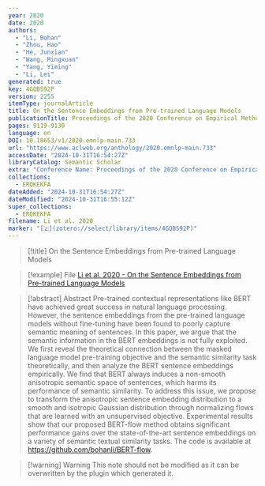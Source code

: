 ```yaml
---
year: 2020
date: 2020
authors:
  - "Li, Bohan"
  - "Zhou, Hao"
  - "He, Junxian"
  - "Wang, Mingxuan"
  - "Yang, Yiming"
  - "Li, Lei"
generated: true
key: 4GQBS92P
version: 2255
itemType: journalArticle
title: On the Sentence Embeddings from Pre-trained Language Models
publicationTitle: Proceedings of the 2020 Conference on Empirical Methods in Natural Language Processing (EMNLP)
pages: 9119-9130
language: en
DOI: 10.18653/v1/2020.emnlp-main.733
url: "https://www.aclweb.org/anthology/2020.emnlp-main.733"
accessDate: "2024-10-31T16:54:27Z"
libraryCatalog: Semantic Scholar
extra: "Conference Name: Proceedings of the 2020 Conference on Empirical Methods in Natural Language Processing (EMNLP) Place: Online Publisher: Association for Computational Linguistics"
collections:
  - ERQKEKFA
dateAdded: "2024-10-31T16:54:27Z"
dateModified: "2024-10-31T16:55:12Z"
super_collections:
  - ERQKEKFA
filename: Li et al. 2020
marker: "[🇿](zotero://select/library/items/4GQBS92P)"
---
```


> [!title] On the Sentence Embeddings from Pre-trained Language Models

> [!example] File
> [Li et al. 2020 - On the Sentence Embeddings from Pre-trained Language Models](/Papers/PDFs/Li%20et%20al.%202020%20-%20On%20the%20Sentence%20Embeddings%20from%20Pre-trained%20Language%20Models.pdf)

> [!abstract] Abstract
> Pre-trained contextual representations like BERT have achieved great success in natural language processing. However, the sentence embeddings from the pre-trained language models without fine-tuning have been found to poorly capture semantic meaning of sentences. In this paper, we argue that the semantic information in the BERT embeddings is not fully exploited. We first reveal the theoretical connection between the masked language model pre-training objective and the semantic similarity task theoretically, and then analyze the BERT sentence embeddings empirically. We find that BERT always induces a non-smooth anisotropic semantic space of sentences, which harms its performance of semantic similarity. To address this issue, we propose to transform the anisotropic sentence embedding distribution to a smooth and isotropic Gaussian distribution through normalizing flows that are learned with an unsupervised objective. Experimental results show that our proposed BERT-flow method obtains significant performance gains over the state-of-the-art sentence embeddings on a variety of semantic textual similarity tasks. The code is available at https://github.com/bohanli/BERT-flow.

>[!warning] Warning
> This note should not be modified as it can be overwritten by the plugin which generated it.

